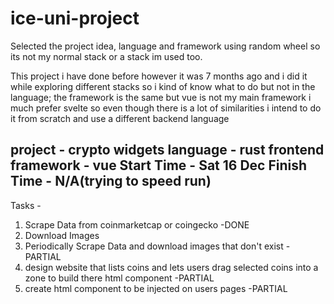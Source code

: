 # ice-uni-project

Selected the project idea, language and framework using random wheel so its not my normal stack or a stack im used too.

This project i have done before however it was 7 months ago and i did it while exploring different stacks so i kind of know what to do but not in the language; the framework is the same but vue is not my main framework i much prefer svelte so even though there is a lot of similarities i intend to do it from scratch and use a different backend language

project            - crypto widgets 
language           - rust
frontend framework - vue
Start Time         - Sat 16 Dec
Finish Time        - N/A(trying to speed run)
--------------------------------------------------------
Tasks -
1. Scrape Data from coinmarketcap or coingecko -DONE
2. Download Images
3. Periodically Scrape Data and download images that don't exist -PARTIAL
4. design website that lists coins and lets users drag selected coins into a zone to build there html component -PARTIAL
5. create html component to be injected on users pages -PARTIAL
